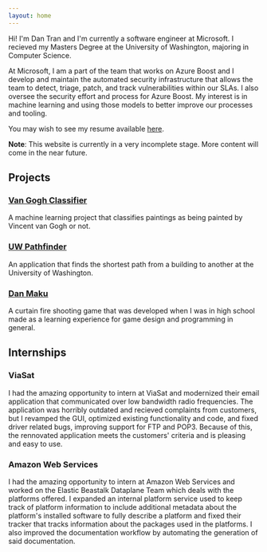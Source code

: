 ```yaml
---
layout: home
---
```

Hi! I'm Dan Tran and I'm currently a software engineer at Microsoft.
I recieved my Masters Degree at the University of Washington,
majoring in Computer Science.

At Microsoft, I am a part of the team that works on Azure Boost and
I develop and maintain the automated security infrastructure that
allows the team to detect, triage, patch, and track vulnerabilities
within our SLAs. I also oversee the security effort and process for
Azure Boost. My interest is in machine learning and using those
models to better improve our processes and tooling.

You may wish to see my resume available [here](assets/dan_tran_resume.pdf).

**Note**: This website is currently in a very incomplete stage.
More content will come in the near future.

## Projects

### [Van Gogh Classifier](https://github.com/Dan-Tran/van-gogh-classifier)

A machine learning project that classifies paintings as being
painted by Vincent van Gogh or not.


### [UW Pathfinder](https://github.com/Dan-Tran/UW-Pathfinder)

An application that finds the shortest path from a building to
another at the University of Washington. 


### [Dan Maku](https://github.com/Dan-Tran/Dan-Maku)

A curtain fire shooting game that was developed when I was in
high school made as a learning experience for game design and
programming in general.


## Internships

### ViaSat

I had the amazing opportunity to intern at ViaSat and modernized
their email application that communicated over low bandwidth
radio frequencies. The application was horribly outdated and
recieved complaints from customers, but I revamped the GUI,
optimized existing functionality and code, and fixed driver related
bugs, improving support for FTP and POP3. Because of this, the
rennovated application meets the customers' criteria and is pleasing
and easy to use.

### Amazon Web Services

I had the amazing opportunity to intern at Amazon Web Services and
worked on the Elastic Beastalk Dataplane Team which deals with the
platforms offered. I expanded an internal platform service used to
keep track of platform information to include additional metadata
about the platform's installed software to fully describe a platform
and fixed their tracker that tracks information about the packages
used in the platforms. I also improved the documentation workflow
by automating the generation of said documentation.

